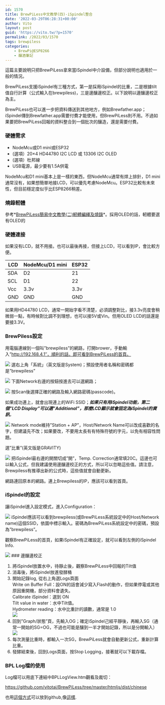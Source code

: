 ```yaml
---
id: 1570
title: BrewPiLess中文教學(四)-iSpindel整合
date: '2022-03-29T06:28:31+00:00'
author: Vito
layout: post
guid: 'https://vito.tw/?p=1570'
permalink: /2022/03/1570
tags: brewpiless
categories:
    - BrewPi@ESP8266
    - 釀酒筆記
---
```


這篇主要說明只把BrewPiLess拿來當iSpindel中介設備，但部分說明也適用於一般的情況。

BrewPiLess支援iSpindel有三種方式，第一是採用iSpindel的比重，二是根據tilt值自行計算（公式輸入在brewpiless)，三是邊釀邊校正。以下說明以邊釀邊校正為主。

BrewPiLess也可以進一步把資料傳送到其他地方，例如Brewfather.app；iSpindel傳到Brewfather.app需要付費才能使用，但BrewPiLess則不用。不過如果要把BrewPiLess回報的資料整合到一個批次的釀造，還是需要付費。

### **硬體需求**

- NodeMcu或D1 mini或ESP32
- (選項）20×4 HD44780 I2C LCD 或 13306 I2C OLED
- (選項）杜邦線
- USB電源，最少要有1.5A供電

NodeMcu和D1 mini基本上是一樣的東西，但NodeMcu通常有焊上排針，D1 mini通常沒有，如果想簡單地接LCD，可以優先考慮NodeMcu。ESP32比較有未來性，但目前穩定度似乎比ESP8266稍差。

### **燒錄軔體**

參考*[BrewPiLess簡易中文教學(二)軔體編繹及燒錄](https://vito.tw/?p=1297)*。採用OLED的話，軔體要選有OLED的

### **硬體連接**

如果沒有LCD，就不用接。也可以最後再接，但接上LCD，可以看到IP，會比較方便。

| LCD | NodeMcu/D1 mini | ESP32 |
|---|---|---|
| SDA | D2 | 21 |
| SCL | D1 | 22 |
| Vcc | 3.3v | 3.3v |
| GND | GND | GND |

如果用HD44780 LCD，通常一開始字看不清楚，必須調整對比，接3.3v亮度會稍微弱一點，有時候對比調不到理想，也可以接5V或Vin。但用OLED LCD的話還是要接3.3V。

### **BrewPiless設定**

用電腦連線到一個叫”brewpiless”的網路，打開brower，手動輸入”http://192.168.4.1″，順利的話，即可看到BrewPiLess的首頁。

![](/wp-content/uploads/2021/01/45898131052_00cccf02a9_c.jpg) 選右上角「系統」（英文版是System)；預設使用者名稱和密碼都是”brewpiless”

 ![](/wp-content/uploads/2022/03/bpl.system.jpg)  下面Network右邊的按鈕按進去可以選網路；

 ![](/wp-content/uploads/2022/03/bpl.network.jpg)  按Scan後選擇正確的網路及輸入網路密碼(passcode)。

如果成功連上，就會出現連上的WiFi SSID；***如果只有用iSpindel功能，第二個”LCD Display”可以選”Additional”，那麼LCD顯示就會固定為iSpindel的資訊**。*

![](/wp-content/uploads/2022/03/bpl.set_.jpg)  Network mode維持”Station + AP”，Host/Network Name可以改成喜歡的名字，但建議先不改；如果要改，不要用太長有有特殊符號的字元，以免有相容性問題。

選”比重”(英文版是GRAVITY)

 ![](/wp-content/uploads/2022/03/bpl.gravity.jpg)  把iSpindel最右邊的開關切成”開”，Temp. Correction通常填20C。這邊也可以輸入公式，但我建議使用邊釀邊校正的方式，所以可以忽略這些值。請注意，Brewpiless有推導出新的公式時，這些值就會自動更新。

網路連回原本的網路。連上Brewpiless的IP，應該可以看到首頁。

### **iSpindel的設定**

讓iSpindel進入設定模式，進入Configuration：

 ![](/wp-content/uploads/2022/03/bpl.ispindel-1.jpg)  iSpindel應該可以看到brewpiless(或BrewPiLess系統設定中的Host/Network name)這個SSID，依圖中標示輸入。密碼為BrewPiLess系統設定中的密碼，預設為”brewpiless”。

觀察BrewPiLess的首頁，如果iSpindel有正確設定，就可以看到左側的iSpindel Info.

 ![](/wp-content/uploads/2022/03/bpl.ispindel.info_-1.jpg)  ### 邊釀邊校正

1. 將iSpindel放置水中，待靜止後，觀察BrewPiLess中回報的Tilt值
2. 消毒後，將iSpindel放進發酵桶
3. 開始記錄log, 從右上角選Logs頁面  
    Write on Buffer Full：設ON的話會減少寫入Flash的動作，但如果停電或其他原因重開機，部分資料會遺失。  
    Calibrate iSpindel：選到 ON  
    Tilt value in water：水中Tilt值。  
    Hydrometer reading：水中比重計的讀數，通常是 1.0  
    ![](/wp-content/uploads/2022/03/bpl.log_.start_.jpg)
4. 回到”Graph/狀態”頁，先輸入OG；確定iSpindel己經平靜後，再輸入SG（通常一開始的SG=OG，不過也可能是釀到一半才開始記錄，所以是分開輸入）  
    ![](/wp-content/uploads/2022/03/bpl.input_.og_.jpg)
5. 每次測量比重時，都輸入一次SG，BrewPiLess就會自動更新公式，重新計算比重。
6. 發酵結束後，回到Logs頁面，按Stop Logging，接著就可以下載存檔。

### BPL Log檔的使用

Log檔可以用底下連結中BPLLogView.htm觀看及裁切：

<https://github.com/vitotai/BrewPiLess/tree/master/htmljs/dist/chinese>

也用[這個方式](http://vito.tw/?p=821)可以放到github,像[這樣](https://vitotai.github.io).